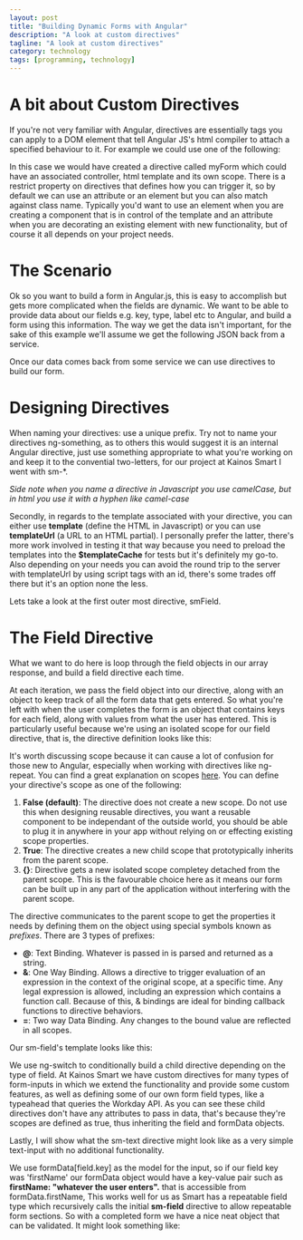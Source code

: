```yaml
---
layout: post
title: "Building Dynamic Forms with Angular"
description: "A look at custom directives"
tagline: "A look at custom directives"
category: technology
tags: [programming, technology]
---
```


# A bit about Custom Directives

If you're not very familiar with Angular, directives are essentially tags you can apply to a DOM element that tell Angular JS's html compiler to attach a specified behaviour to it. For example we could use one of the following:
<script src="https://gist.github.com/KyleDavidsonPro/2acb0a4c20cbc0d2ffdc.js"></script>
In this case we would have created a directive called myForm which could have an associated controller, html template and its own scope. There is a restrict property on directives that defines how you can trigger it, so by default we can use an attribute or an element but you can also match against class name. Typically you'd want to use an element when you are creating a component that is in control of the template and an attribute when you are decorating an existing element with new functionality, but of course it all depends on your project needs.

# The Scenario
Ok so you want to build a form in Angular.js, this is easy to accomplish but gets more complicated when the fields are dynamic. We want to be able to provide data about our fields e.g. key, type, label etc to Angular, and build a form using this information. The way we get the data isn't important, for the sake of this example we'll assume we get the following JSON back from a service.
<script src="https://gist.github.com/KyleDavidsonPro/16a3f98c502787132786.js"></script>

Once our data comes back from some service we can use directives to build our form.

# Designing Directives
When naming your directives: use a unique prefix. Try not to name your directives ng-something, as to others this would suggest it is an internal Angular directive, just use something appropriate to what you're working on and keep it to the convential two-letters, for our project at Kainos Smart I went with sm-*.

_Side note when you name a directive in Javascript you use camelCase, but in html you use it with a hyphen like camel-case_

Secondly, in regards to the template associated with your directive, you can either use <b>template</b> (define the HTML in Javascript) or you can use <b>templateUrl</b> (a URL to an HTML partial). I personally prefer the latter, there's more work involved in testing it that way because you need to preload the templates into the <b>$templateCache</b> for tests but it's definitely my go-to. Also depending on your needs you can avoid the round trip to the server with templateUrl by using script tags with an id, there's some trades off there but it's an option none the less.

Lets take a look at the first outer most directive, smField.

# The Field Directive
What we want to do here is loop through the field objects in our array response, and build a field directive each time.

<script src="https://gist.github.com/KyleDavidsonPro/2c88c58d7098ca69c288.js"></script>
At each iteration, we pass the field object into our directive, along with an object to keep track of all the form data that gets entered. So what you're left with when the user completes the form is an object that contains keys for each field, along with values from what the user has entered. This is particularly useful because we're using an isolated scope for our field directive, that is, the directive definition looks like this:

<script src="https://gist.github.com/KyleDavidsonPro/b807657ded3e49294665.js"></script>
It's worth discussing scope because it can cause a lot of confusion for those new to Angular, especially when working with directives like ng-repeat. You can find a great explanation on scopes [here](https://github.com/angular/angular.js/wiki/Understanding-Scopes). You can define your directive's scope as one of the following:
<ol>
	<li><b>False (default)</b>: The directive does not create a new scope. Do not use this when designing reusable directives,
		you want a reusable component to be independant of the outside world, you should be able to plug it in anywhere in your app
		without relying on or effecting existing scope properties.</li>
	<li><b>True</b>: The directive creates a new child scope that prototypically inherits from the parent scope. </li>
	<li><b>{}</b>: Directive gets a new isolated scope completey detached from the parent scope. This is the favourable choice here as it means our form can be built up in any part of the application without interfering with the parent scope.</li>
</ol>

The directive communicates to the parent scope to get the properties it needs by defining them on the object using special symbols known as *prefixes*. There are 3 types of prefixes:
<ul>
	<li><b>@</b>: Text Binding. Whatever is passed in is parsed and returned as a string.</li>
	<li><b>&</b>: One Way Binding. Allows a directive to trigger evaluation of an expression in the context of the original scope, at a specific time. Any legal expression is allowed, including an expression which contains a function call. Because of this, & bindings are ideal for binding callback functions to directive behaviors.</li>
	<li><b>=</b>: Two way Data Binding. Any changes to the bound value are reflected in all scopes. </li>
</ul>

Our sm-field's template looks like this:
<script src="https://gist.github.com/KyleDavidsonPro/8041371a6fbbdc950873.js"></script>

We use ng-switch to conditionally build a child directive depending on the type of field. At Kainos Smart we have custom directives for many types of form-inputs in which we extend the functionality and provide some custom features, as well as defining some of our own form field types, like a typeahead that queries the Workday API. As you can see these child directives don't have any attributes to pass in data, that's because they're scopes are defined as true, thus inheriting the field and formData objects.

Lastly, I will show what the sm-text directive might look like as a very simple text-input with no additional functionality.
<script src="https://gist.github.com/KyleDavidsonPro/5a0aa51ed8446b9ac7ee.js"></script>
We use formData[field.key] as the model for the input, so if our field key was 'firstName' our formData object would have a key-value pair such as <b>firstName: "whatever the user enters".</b> that is accessible from formData.firstName, This works well for us as Smart has a repeatable field type which recursively calls the initial <b>sm-field</b> directive to allow repeatable form sections. So with a completed form we have a nice neat object that can be validated. It might look something like:

<script src="https://gist.github.com/KyleDavidsonPro/4affc81df1e4582b9025.js"></script>